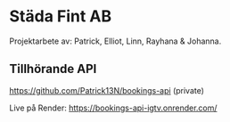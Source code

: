 # Städa Fint AB

Projektarbete av: Patrick, Elliot, Linn, Rayhana & Johanna.

## Tillhörande API
https://github.com/Patrick13N/bookings-api (private)

Live på Render: https://bookings-api-igtv.onrender.com/
